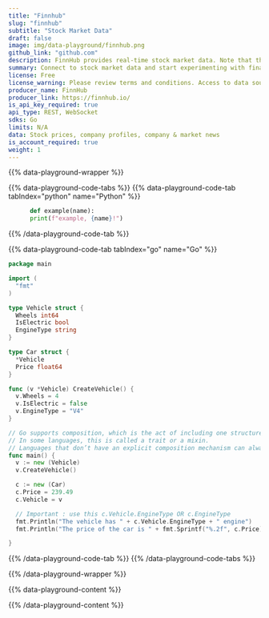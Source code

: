 ```yaml
---
title: "Finnhub"
slug: "finnhub"
subtitle: "Stock Market Data"
draft: false
image: img/data-playground/finnhub.png
github_link: "github.com"
description: FinnHub provides real-time stock market data. Note that the stock market is closed during certain times of days and days of the week.
summary: Connect to stock market data and start experimenting with financial models and apps.
license: Free
license_warning: Please review terms and conditions. Access to data sources can change.
producer_name: FinnHub
producer_link: https://finnhub.io/
is_api_key_required: true
api_type: REST, WebSocket
sdks: Go
limits: N/A
data: Stock prices, company profiles, company & market news
is_account_required: true
weight: 1
---
```


{{% data-playground-wrapper %}}

{{% data-playground-code-tabs %}}
{{% data-playground-code-tab tabIndex="python" name="Python"  %}}

```python
      def example(name):
      print(f"example, {name}!")
```

{{% /data-playground-code-tab %}}

{{% data-playground-code-tab tabIndex="go" name="Go"  %}}

```go {linenos=table,hl_lines=[1,"3-4"]}
package main

import (
  "fmt"
)

type Vehicle struct {
  Wheels int64
  IsElectric bool
  EngineType string
}

type Car struct {
  *Vehicle
  Price float64
}

func (v *Vehicle) CreateVehicle() {
  v.Wheels = 4
  v.IsElectric = false
  v.EngineType = "V4"
}

// Go supports composition, which is the act of including one structure into another.
// In some languages, this is called a trait or a mixin.
// Languages that don’t have an explicit composition mechanism can always do it the long way.
func main() {
  v := new (Vehicle)
  v.CreateVehicle()

  c := new (Car)
  c.Price = 239.49
  c.Vehicle = v

  // Important : use this c.Vehicle.EngineType OR c.EngineType
  fmt.Println("The vehicle has " + c.Vehicle.EngineType + " engine")
  fmt.Println("The price of the car is " + fmt.Sprintf("%.2f", c.Price))

}
```

{{% /data-playground-code-tab %}}
{{% /data-playground-code-tabs %}}

{{% /data-playground-wrapper %}}

{{% data-playground-content %}}

<!-- Add content for data playground here, including a table for data products if available -->

{{% /data-playground-content %}}
